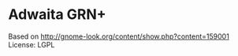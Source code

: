 Adwaita GRN+
============

Based on http://gnome-look.org/content/show.php?content=159001
License: LGPL

